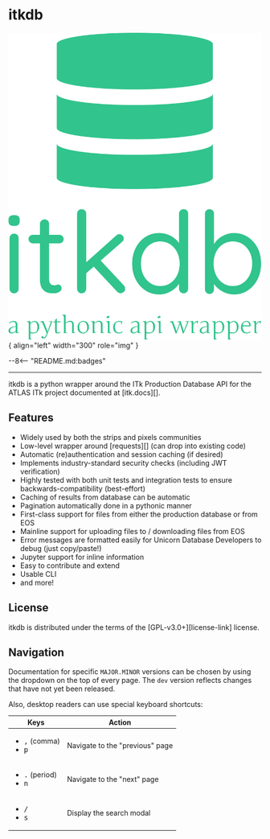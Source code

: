 # itkdb

![itkdb logo](assets/images/logo.svg){ align="left" width="300" role="img" }

--8<-- "README.md:badges"

---

itkdb is a python wrapper around the ITk Production Database API for the ATLAS
ITk project documented at [itk.docs][].

## Features

<!-- prettier-ignore-start -->

- Widely used by both the strips and pixels communities
- Low-level wrapper around [requests][] (can drop into existing code)
- Automatic (re)authentication and session caching (if desired)
- Implements industry-standard security checks (including JWT verification)
- Highly tested with both unit tests and integration tests to ensure backwards-compatibility (best-effort)
- Caching of results from database can be automatic
- Pagination automatically done in a pythonic manner
- First-class support for files from either the production database or from EOS
- Mainline support for uploading files to / downloading files from EOS
- Error messages are formatted easily for Unicorn Database Developers to debug (just copy/paste!)
- Jupyter support for inline information
- Easy to contribute and extend
- Usable CLI
- and more!

<!-- prettier-ignore-end -->

## License

itkdb is distributed under the terms of the [GPL-v3.0+][license-link] license.

## Navigation

Documentation for specific `MAJOR.MINOR` versions can be chosen by using the
dropdown on the top of every page. The `dev` version reflects changes that have
not yet been released.

Also, desktop readers can use special keyboard shortcuts:

| Keys                                                         | Action                          |
| ------------------------------------------------------------ | ------------------------------- |
| <ul><li><kbd>,</kbd> (comma)</li><li><kbd>p</kbd></li></ul>  | Navigate to the "previous" page |
| <ul><li><kbd>.</kbd> (period)</li><li><kbd>n</kbd></li></ul> | Navigate to the "next" page     |
| <ul><li><kbd>/</kbd></li><li><kbd>s</kbd></li></ul>          | Display the search modal        |
